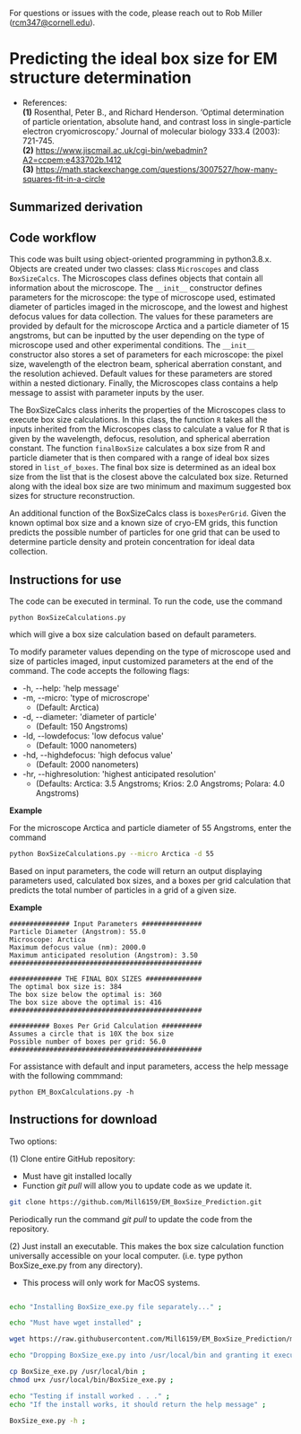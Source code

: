 For questions or issues with the code, please reach out to Rob Miller (rcm347@cornell.edu).

# Predicting the ideal box size for EM structure determination  
* References:   
__(1)__  Rosenthal, Peter B., and Richard Henderson. ‘Optimal determination of particle orientation, absolute hand, and contrast loss in single-particle electron cryomicroscopy.’ Journal of molecular biology 333.4 (2003): 721-745.  
__(2)__  https://www.jiscmail.ac.uk/cgi-bin/webadmin?A2=ccpem;e433702b.1412  
__(3)__  https://math.stackexchange.com/questions/3007527/how-many-squares-fit-in-a-circle

## Summarized derivation 

## Code workflow 

This code was built using object-oriented programming in python3.8.x. Objects are created under two classes: class ```Microscopes``` and class ```BoxSizeCalcs```. The Microscopes class defines objects that contain all information about the microscope. The ```__init__``` constructor defines parameters for the microscope: the type of microscope used, estimated diameter of particles imaged in the microscope, and the lowest and highest defocus values for data collection. The values for these parameters are provided by default for the microscope Arctica and a particle diameter of 15 angstroms, but can be inputted by the user depending on the type of microscope used and other experimental conditions. The ```__init__``` constructor also stores a set of parameters for each microscope: the pixel size, wavelength of the electron beam, spherical aberration constant, and the resolution achieved. Default values for these parameters are stored within a nested dictionary. Finally, the Microscopes class contains a help message to assist with parameter inputs by the user.  

The BoxSizeCalcs class inherits the properties of the Microscopes class to execute box size calculations. In this class, the function ```R``` takes all the inputs inherited from the Microscopes class to calculate a value for R that is given by the wavelength, defocus, resolution, and spherical aberration constant. 
The function ```finalBoxSize``` calculates a box size from R and particle diameter that is then compared with a range of ideal box sizes stored in ```list_of_boxes```. The final box size is determined as an ideal box size from the list that is the closest above the calculated box size. Returned along with the ideal box size are two minimum and maximum suggested box sizes for structure reconstruction.  

An additional function of the BoxSizeCalcs class is ```boxesPerGrid```. Given the known optimal box size and a known size of cryo-EM grids, this function predicts the possible number of particles for one grid that can be used to determine particle density and protein concentration for ideal data collection.  

## Instructions for use

The code can be executed in terminal. To run the code, use the command  
```
python BoxSizeCalculations.py
```
which will give a box size calculation based on default parameters.  

To modify parameter values depending on the type of microscope used and size of particles imaged, input customized parameters at the end of the command. The code accepts the following flags:  

* -h, --help: 'help message' 
* -m, --micro: 'type of microscrope' 
  * (Default: Arctica)  
* -d, --diameter: 'diameter of particle' 
  * (Default: 150 Angstroms)  
* -ld, --lowdefocus: 'low defocus value' 
  * (Default: 1000 nanometers)  
* -hd, --highdefocus: 'high defocus value' 
  * (Default: 2000 nanometers)  
* -hr, --highresolution: 'highest anticipated resolution' 
  * (Defaults: Arctica: 3.5 Angstroms; Krios: 2.0 Angstroms; Polara: 4.0 Angstroms)  


__Example__  

For the microscope Arctica and particle diameter of 55 Angstroms, enter the command  

```bash
python BoxSizeCalculations.py --micro Arctica -d 55
```

Based on input parameters, the code will return an output displaying parameters used, calculated box sizes, and a boxes per grid calculation that predicts the total number of particles in a grid of a given size.  

__Example__  
```
############### Input Parameters ###############
Particle Diameter (Angstrom): 55.0
Microscope: Arctica
Maximum defocus value (nm): 2000.0
Maximum anticipated resolution (Angstrom): 3.50
################################################

############# THE FINAL BOX SIZES ##############
The optimal box size is: 384
The box size below the optimal is: 360
The box size above the optimal is: 416
################################################

########## Boxes Per Grid Calculation ##########
Assumes a circle that is 10X the box size
Possible number of boxes per grid: 56.0
################################################
```

For assistance with default and input parameters, access the help message with the following commmand:  
```
python EM_BoxCalculations.py -h
```

## Instructions for download

Two options:  

(1) Clone entire GitHub repository:  

* Must have git installed locally  
* Function _git pull_ will allow you to update code as we update it.

```bash
git clone https://github.com/Mill6159/EM_BoxSize_Prediction.git
```

Periodically run the command _git pull_ to update the code from the repository.  

(2) Just install an executable. This makes the box size calculation function universally accessible on your local computer. (i.e. type python BoxSize_exe.py from any directory). 

* This process will only work for MacOS systems.  

```bash

echo "Installing BoxSize_exe.py file separately..." ;

echo "Must have wget installed" ;

wget https://raw.githubusercontent.com/Mill6159/EM_BoxSize_Prediction/main/Scripts/BoxSize_exe.py ;

echo "Dropping BoxSize_exe.py into /usr/local/bin and granting it executable permission" ;

cp BoxSize_exe.py /usr/local/bin ;
chmod u+x /usr/local/bin/BoxSize_exe.py ;

echo "Testing if install worked . . ." ;
echo "If the install works, it should return the help message" ;

BoxSize_exe.py -h ;

```









